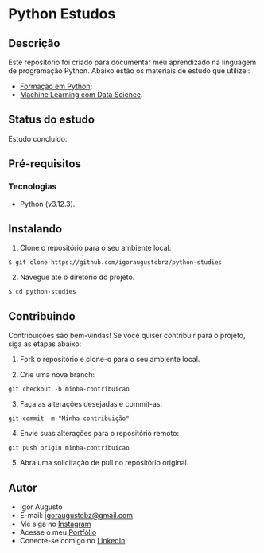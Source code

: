 # Python Estudos

## Descrição

Este repositório foi criado para documentar meu aprendizado na linguagem de programação Python. Abaixo estão os materiais de estudo que utilizei:

- [Formação em Python](https://www.cursoemvideo.com/cursos/);
- [Machine Learning com Data Science](https://www.udemy.com/course/machine-learning-e-data-science-com-python-y/).

## Status do estudo

Estudo concluído.

## Pré-requisitos

### Tecnologias

- Python (v3.12.3).

## Instalando

1. Clone o repositório para o seu ambiente local:

```
$ git clone https://github.com/igoraugustobrz/python-studies
```

2. Navegue até o diretório do projeto.

```
$ cd python-studies
```

## Contribuindo

Contribuições são bem-vindas! Se você quiser contribuir para o projeto, siga as etapas abaixo:

1. Fork o repositório e clone-o para o seu ambiente local.

2. Crie uma nova branch:

```
git checkout -b minha-contribuicao
```

3. Faça as alterações desejadas e commit-as:

```
git commit -m "Minha contribuição"
```

4. Envie suas alterações para o repositório remoto:

```
git push origin minha-contribuicao
```

5. Abra uma solicitação de pull no repositório original.

## Autor

- Igor Augusto
- E-mail: igoraugustobz@gmail.com
- Me siga no [Instagram](https://www.instagram.com/iaugusto__/)
- Acesse o meu [Portfólio](https://iaugusto.vercel.app/)
- Conecte-se comigo no [LinkedIn](https://www.linkedin.com/in/igorbrz/)

